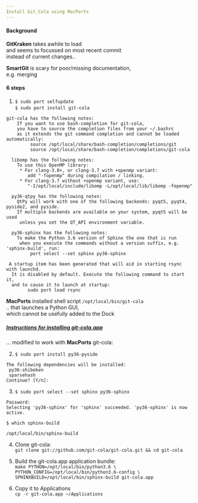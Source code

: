 ```yaml
---
Install Git_Cola using MacPorts
---
```


#### Background
**GitKraken** takes awhile to load  
 and seems to focussed on most recent commit  
 instead of current changes..  

**SmartGit** is scary for poor/missing documentation,  
e.g. merging  

#### 6 steps
1. `$ sudo port selfupdate`  
   `$ sudo port install git-cola`
```
git-cola has the following notes:
    If you want to use bash-completion for git-cola,
    you have to source the completion files from your ~/.bashrc
    as it extends the git command completion and cannot be loaded automatically:
         source /opt/local/share/bash-completion/completions/git
         source /opt/local/share/bash-completion/completions/git-cola

  libomp has the following notes:
    To use this OpenMP library:
     * For clang-3.8+, or clang-3.7 with +openmp variant:
        add "-fopenmp" during compilation / linking.
     * For clang-3.7 without +openmp variant, use:
        "-I/opt/local/include/libomp -L/opt/local/lib/libomp -fopenmp"

  py36-qtpy has the following notes:
    QtPy will work with one of the following backends: pyqt5, pyqt4, pyside2, and pyside.
    If multiple backends are available on your system, pyqt5 will be used
     unless you set the QT_API environment variable.

  py36-sphinx has the following notes:
    To make the Python 3.6 version of Sphinx the one that is run
     when you execute the commands without a version suffix, e.g. 'sphinx-build', run:
         port select --set sphinx py36-sphinx

 A startup item has been generated that will aid in starting rsync with launchd.
  It is disabled by default. Execute the following command to start it,
  and to cause it to launch at startup:
        sudo port load rsync
```

**MacPorts** installed shell script `/opt/local/bin/git-cola`  
.. that launches a Python GUI,  
   which cannot be usefully added to the Dock

##### [Instructions for installing git-cola.app](https://github.com/git-cola/git-cola)
... modified to work with **MacPorts** git-cola:

2. `$ sudo port install py36-pyside`
```
The following dependencies will be installed:
 py36-shiboken
 sparsehash
Continue? [Y/n]:
```
3. `$ sudo port select --set sphinx py36-sphinx`
```
Password:
Selecting 'py36-sphinx' for 'sphinx' succeeded. 'py36-sphinx' is now active.
```
`$ which sphinx-build`
```
/opt/local/bin/sphinx-build
```

4. Clone git-cola:  
`git clone git://github.com/git-cola/git-cola.git && cd git-cola`

5. Build the git-cola.app application bundle:  
`make PYTHON=/opt/local/bin/python3.6 \
    PYTHON_CONFIG=/opt/local/bin/python3.6-config \
    SPHINXBUILD=/opt/local/bin/sphinx-build git-cola.app`

6. Copy it to Applications  
`cp -r git-cola.app ~/Applications`

